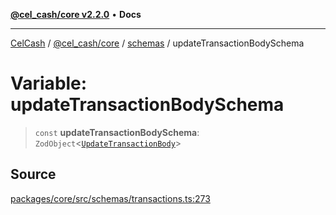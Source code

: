 [**@cel_cash/core v2.2.0**](../../README.md) • **Docs**

***

[CelCash](../../../../packages.md) / [@cel\_cash/core](../../README.md) / [schemas](../README.md) / updateTransactionBodySchema

# Variable: updateTransactionBodySchema

> `const` **updateTransactionBodySchema**: `ZodObject`\<[`UpdateTransactionBody`](../../index/type-aliases/UpdateTransactionBody.md)\>

## Source

[packages/core/src/schemas/transactions.ts:273](https://github.com/Pyxlab/celcash/blob/b57c7034bd65dcd5b083f272f9cfe6cc4ff73f7b/packages/core/src/schemas/transactions.ts#L273)
